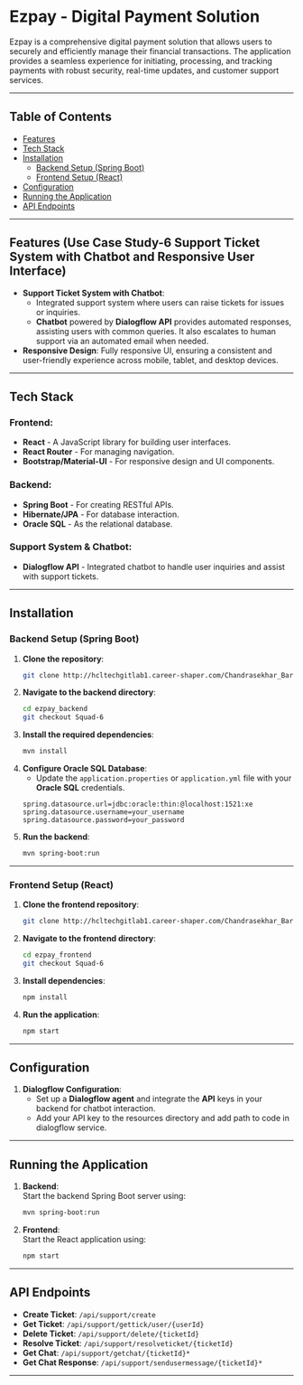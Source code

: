 
# Ezpay - Digital Payment Solution

Ezpay is a comprehensive digital payment solution that allows users to securely and efficiently manage their financial transactions. The application provides a seamless experience for initiating, processing, and tracking payments with robust security, real-time updates, and customer support services.

---

## Table of Contents
- [Features](#features)
- [Tech Stack](#tech-stack)
- [Installation](#installation)
  - [Backend Setup (Spring Boot)](#backend-setup-spring-boot)
  - [Frontend Setup (React)](#frontend-setup-react)
- [Configuration](#configuration)
- [Running the Application](#running-the-application)
- [API Endpoints](#api-endpoints)

---

## Features (Use Case Study-6 Support Ticket System with Chatbot and Responsive User Interface)
- **Support Ticket System with Chatbot**: 
   - Integrated support system where users can raise tickets for issues or inquiries.
   - **Chatbot** powered by **Dialogflow API** provides automated responses, assisting users with common queries. It also escalates to human support via an automated email when needed.
- **Responsive Design**: Fully responsive UI, ensuring a consistent and user-friendly experience across mobile, tablet, and desktop devices.

---

## Tech Stack

### Frontend: 
- **React** - A JavaScript library for building user interfaces.
- **React Router** - For managing navigation.
- **Bootstrap/Material-UI** - For responsive design and UI components.

### Backend:
- **Spring Boot** - For creating RESTful APIs.
- **Hibernate/JPA** - For database interaction.
- **Oracle SQL** - As the relational database.

### Support System & Chatbot:
- **Dialogflow API** - Integrated chatbot to handle user inquiries and assist with support tickets.

---

## Installation

### Backend Setup (Spring Boot)

1. **Clone the repository**:
   ```bash
   git clone http://hcltechgitlab1.career-shaper.com/Chandrasekhar_Baratam/ezpay_backend.git
   
   ```
2. **Navigate to the backend directory**:
   ```bash
   cd ezpay_backend
   git checkout Squad-6
   ```
3. **Install the required dependencies**:
   ```bash
   mvn install
   ```
4. **Configure Oracle SQL Database**:
   - Update the `application.properties` or `application.yml` file with your **Oracle SQL** credentials.
   ```properties
   spring.datasource.url=jdbc:oracle:thin:@localhost:1521:xe
   spring.datasource.username=your_username
   spring.datasource.password=your_password
   ```
5. **Run the backend**:
   ```bash
   mvn spring-boot:run
   ```

---

### Frontend Setup (React)

1. **Clone the frontend repository**:
   ```bash
   git clone http://hcltechgitlab1.career-shaper.com/Chandrasekhar_Baratam/ezpay_frontend.git
   ```
2. **Navigate to the frontend directory**:
   ```bash
   cd ezpay_frontend
   git checkout Squad-6
   ```
3. **Install dependencies**:
   ```bash
   npm install
   ```
4. **Run the application**:
   ```bash
   npm start
   ```

---

## Configuration
1. **Dialogflow Configuration**:  
   - Set up a **Dialogflow agent** and integrate the **API** keys in your backend for chatbot interaction.
   - Add your API key to the resources directory and add path to code in dialogflow service.
---

## Running the Application

1. **Backend**:  
   Start the backend Spring Boot server using:
   ```bash
   mvn spring-boot:run
   ```

2. **Frontend**:  
   Start the React application using:
   ```bash
   npm start
   ```

---

## API Endpoints
- **Create Ticket**: `/api/support/create`
- **Get Ticket**: `/api/support/gettick/user/{userId}`
- **Delete Ticket**: `/api/support/delete/{ticketId}`
- **Resolve Ticket**: `/api/support/resolveticket/{ticketId}`
- **Get Chat**: `/api/support/getchat/{ticketId}*`
- **Get Chat Response**: `/api/support/sendusermessage/{ticketId}*`

---


